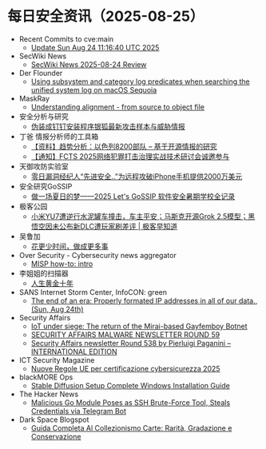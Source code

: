 # 每日安全资讯（2025-08-25）

- Recent Commits to cve:main
  - [Update Sun Aug 24 11:16:40 UTC 2025](https://github.com/trickest/cve/commit/db9c6429919020955c5a14f80f1b70a71d3fd7ac)
- SecWiki News
  - [SecWiki News 2025-08-24 Review](http://www.sec-wiki.com/?2025-08-24)
- Der Flounder
  - [Using subsystem and category log predicates when searching the unified system log on macOS Sequoia](https://derflounder.wordpress.com/2025/08/24/using-subsystem-and-category-log-predicates-when-searching-the-unified-system-log-on-macos-sequoia/)
- MaskRay
  - [Understanding alignment - from source to object file](https://maskray.me/blog/2025-08-24-understanding-alignment-from-source-to-object-file)
- 安全分析与研究
  - [伪装成钉钉安装程序银狐最新攻击样本与威胁情报](https://mp.weixin.qq.com/s?__biz=MzA4ODEyODA3MQ==&mid=2247493272&idx=1&sn=a52dd335efb3b54726cfa0958fce2622)
- 丁爸 情报分析师的工具箱
  - [【资料】趋势分析：以色列8200部队 – 基于开源情报的研究](https://mp.weixin.qq.com/s?__biz=MzI2MTE0NTE3Mw==&mid=2651151689&idx=1&sn=504ad75efd59144b63c47c3ca38031e1)
  - [【通知】FCTS 2025网络犯罪打击治理实战技术研讨会诚邀参与](https://mp.weixin.qq.com/s?__biz=MzI2MTE0NTE3Mw==&mid=2651151689&idx=2&sn=a27296bf9bca9cf536bdd2b44ddb2cfc)
- 天御攻防实验室
  - [零日漏洞经纪人“先进安全..”为远程攻破iPhone手机提供2000万美元](https://mp.weixin.qq.com/s?__biz=MzU0MzgyMzM2Nw==&mid=2247486506&idx=1&sn=30ddc2dca3f566977b3828c62fbfdc33)
- 安全研究GoSSIP
  - [做一场夏日的梦——2025 Let's GoSSIP 软件安全暑期学校全记录](https://mp.weixin.qq.com/s?__biz=Mzg5ODUxMzg0Ng==&mid=2247500602&idx=1&sn=18413f6b1baa72df715463a6565921a5)
- 极客公园
  - [小米YU7遭逆行水泥罐车撞击，车主平安；马斯克开源Grok 2.5模型；黑悟空因未公布新DLC遭玩家刷差评 | 极客早知道](https://mp.weixin.qq.com/s?__biz=MTMwNDMwODQ0MQ==&mid=2653085391&idx=1&sn=fed8702cbd1d6baa5472490a3c518f42)
- 吴鲁加
  - [花更少时间，做成更多事](https://mp.weixin.qq.com/s?__biz=Mzg5NDY4ODM1MA==&mid=2247485696&idx=1&sn=d52db26bc191547935fc8cb0fcbd91f8)
- Over Security - Cybersecurity news aggregator
  - [MISP how-to: intro](https://roccosicilia.com/2025/08/25/misp-how-to-intro/)
- 李姐姐的扫描器
  - [人生黄金十年](https://mp.weixin.qq.com/s?__biz=MzkyNjM0MjQ2Mw==&mid=2247483824&idx=1&sn=c34c6f626c89baf7963cb5c431a45133)
- SANS Internet Storm Center, InfoCON: green
  - [The end of an era: Properly formated IP addresses in all of our data., (Sun, Aug 24th)](https://isc.sans.edu/diary/rss/32228)
- Security Affairs
  - [IoT under siege: The return of the Mirai-based Gayfemboy Botnet](https://securityaffairs.com/181480/cyber-crime/iot-under-siege-the-return-of-the-mirai-based-gayfemboy-botnet.html)
  - [SECURITY AFFAIRS MALWARE NEWSLETTER ROUND 59](https://securityaffairs.com/181469/malware/security-affairs-malware-newsletter-round-59.html)
  - [Security Affairs newsletter Round 538 by Pierluigi Paganini – INTERNATIONAL EDITION](https://securityaffairs.com/181465/breaking-news/security-affairs-newsletter-round-538-by-pierluigi-paganini-international-edition.html)
- ICT Security Magazine
  - [Nuove Regole UE per certificazione cybersicurezza 2025](https://www.ictsecuritymagazine.com/notizie/certificazione-cybersicurezza/)
- blackMORE Ops
  - [Stable Diffusion Setup Complete Windows Installation Guide](https://www.blackmoreops.com/stable-diffusion-setup-windows-installation-guide/)
- The Hacker News
  - [Malicious Go Module Poses as SSH Brute-Force Tool, Steals Credentials via Telegram Bot](https://thehackernews.com/2025/08/malicious-go-module-poses-as-ssh-brute.html)
- Dark Space Blogspot
  - [Guida Completa Al Collezionismo Carte: Rarità, Gradazione e Conservazione](http://darkwhite666.blogspot.com/2025/08/guida-completa-al-collezionismo-carte.html)
